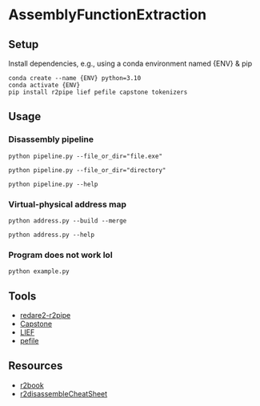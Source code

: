 # AssemblyFunctionExtraction

## Setup

Install dependencies, e.g., using a conda environment named {ENV} & pip
```console
conda create --name {ENV} python=3.10
conda activate {ENV}
pip install r2pipe lief pefile capstone tokenizers
```

## Usage

### Disassembly pipeline

```console
python pipeline.py --file_or_dir="file.exe"
```

```console
python pipeline.py --file_or_dir="directory"         
```

```console
python pipeline.py --help         
```

### Virtual-physical address map

```console
python address.py --build --merge
```

```console
python address.py --help
```

### Program does not work lol

```console
python example.py        
```

## Tools

- [redare2-r2pipe](https://github.com/radareorg/radare2-r2pipe/tree/master)
- [Capstone](https://www.capstone-engine.org/lang_python.html)
- [LIEF](https://lief-project.github.io/doc/latest/index.html)
- [pefile](https://github.com/erocarrera/pefile)


## Resources

- [r2book](https://book.rada.re/disassembling/intro.html)
- [r2disassembleCheatSheet](https://r2wiki.readthedocs.io/en/latest/home/misc/cheatsheet/)
